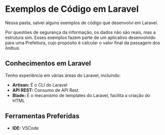 # Exemplos de Código em Laravel
Nessa pasta, salvei alguns exemplos de código que desenvolvi em Laravel. 

Por questões de segurança da informação, os dados não são reais, mas a estrutura sim. Esses exemplos fazem parte de um aplicativo desenvolvido para uma Prefeitura, cujo propósito é calcular o valor final da passagem dos ônibus.

## Conhecimentos em Laravel
Tenho experiência em várias áreas do Laravel, incluindo:
- **Artisan:** É o CLI do Laravel
- **API REST:** Consumo de API Rest
- **Blade:** É o mecanismo de templates do Laravel, facilita a criação do HTML

## Ferramentas Preferidas
- **IDE:** VSCode